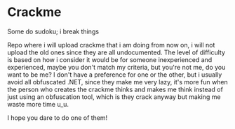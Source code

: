 # Crackme
 Some do sudoku; i break things

Repo where i will upload crackme that i am doing from now on, i will not upload the old ones since they are all undocumented.
The level of difficulty is based on how i consider it would be for someone inexperienced and experienced, maybe you don't match my criteria, but you're not me, do you want to be me?
I don't have a preference for one or the other, but i usually avoid all obfuscated .NET, since they make me very lazy, it's more fun when the person who creates the crackme thinks and makes me think instead of just using an obfuscation tool, which is they crack anyway but making me waste more time u_u.

I hope you dare to do one of them!
